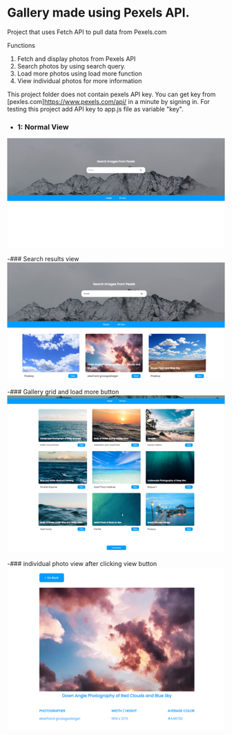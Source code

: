 # Gallery made using Pexels API.

Project that uses Fetch API to pull data from Pexels.com

Functions
1. Fetch and display photos from Pexels API
3. Search photos by using search query.
2. Load more photos using load more function
4. View individual photos for more information

This project folder does not contain pexels API key. You can get key from [pexles.com]https://www.pexels.com/api/ in a minute by signing in.
For testing this project add API key to app.js file as variable "key".


- ### 1: Normal View
![](assets/readme_images/default_view.PNG)

-### Search results view
![](assets/readme_images/results.PNG)

-### Gallery grid and load more button
![](assets/readme_images/grid.PNG)

-### individual photo view after clicking view button
![](assets/readme_images/individual.PNG)
